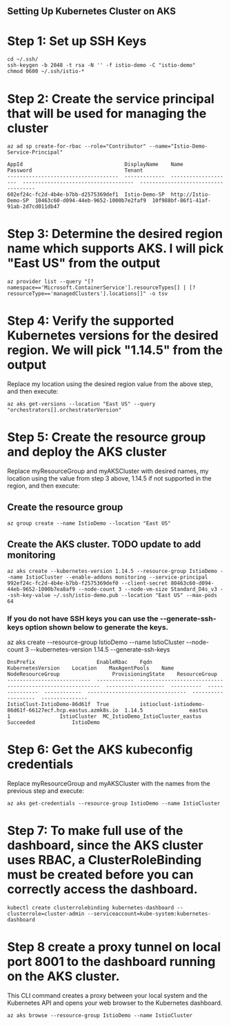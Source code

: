 ## Setting Up Kubernetes Cluster on AKS

# Step 1: Set up SSH Keys
```shell
cd ~/.ssh/
ssh-keygen -b 2048 -t rsa -N '' -f istio-demo -C "istio-demo" 
chmod 0600 ~/.ssh/istio-*
```

# Step 2: Create the service principal that will be used for managing the cluster

```shell
az ad sp create-for-rbac --role="Contributor" --name="Istio-Demo-Service-Principal"

AppId                                 DisplayName    Name                  Password                              Tenant
------------------------------------  -------------  --------------------  ------------------------------------  ------------------------------------
602ef24c-fc2d-4b4e-b7bb-d2575369def1  Istio-Demo-SP  http://Istio-Demo-SP  10463c60-d094-44eb-9652-1000b7e2faf9  10f988bf-86f1-41af-91ab-2d7cd011db47

```


# Step 3: Determine the desired region name which supports AKS. I will pick "East US" from the output
```shell
az provider list --query "[?namespace=='Microsoft.ContainerService'].resourceTypes[] | [?resourceType=='managedClusters'].locations[]" -o tsv
```

# Step 4: Verify the supported Kubernetes versions for the desired region. We will pick "1.14.5" from the output

Replace my location using the desired region value from the above step, and then execute:

```shell
az aks get-versions --location "East US" --query "orchestrators[].orchestratorVersion"
```

# Step 5: Create the resource group and deploy the AKS cluster

Replace myResourceGroup and myAKSCluster with desired names, my location using the value from step 3 above, 1.14.5 if not supported in the region, and then execute:

## Create the resource group
```shell
az group create --name IstioDemo --location "East US"
```

## Create the AKS cluster. TODO update to add monitoring

```shell
az aks create --kubernetes-version 1.14.5 --resource-group IstioDemo --name IstioCluster --enable-addons monitoring --service-principal 992ef24c-fc2d-4b4e-b7bb-f2575369def0 --client-secret 80463c60-d094-44eb-9652-1000b7ea8af9 --node-count 3 --node-vm-size Standard_D4s_v3 --ssh-key-value ~/.ssh/istio-demo.pub --location "East US" --max-pods 64
```

### If you do not have SSH keys you can use the --generate-ssh-keys option shown below to generate the keys.
az aks create --resource-group IstioDemo --name IstioCluster --node-count 3 --kubernetes-version 1.14.5 --generate-ssh-keys

```shell
DnsPrefix                    EnableRbac    Fqdn                                                       KubernetesVersion    Location    MaxAgentPools    Name          NodeResourceGroup                 ProvisioningState    ResourceGroup
---------------------------  ------------  ---------------------------------------------------------  -------------------  ----------  ---------------  ------------  --------------------------------  -------------------  ---------------
IstioClust-IstioDemo-86d61f  True          istioclust-istiodemo-86d61f-66127ecf.hcp.eastus.azmk8s.io  1.14.5               eastus      1                IstioCluster  MC_IstioDemo_IstioCluster_eastus  Succeeded            IstioDemo

```

# Step 6: Get the AKS kubeconfig credentials

Replace myResourceGroup and myAKSCluster with the names from the previous step and execute:

```shell
az aks get-credentials --resource-group IstioDemo --name IstioCluster
```

# Step 7: To make full use of the dashboard, since the AKS cluster uses RBAC, a ClusterRoleBinding must be created before you can correctly access the dashboard.

```shell
kubectl create clusterrolebinding kubernetes-dashboard --clusterrole=cluster-admin --serviceaccount=kube-system:kubernetes-dashboard
```

# Step 8 create a proxy tunnel on local port 8001 to the dashboard running on the AKS cluster. 

This CLI command creates a proxy between your local system and the Kubernetes API and opens your web browser to the Kubernetes dashboard.

```shell
az aks browse --resource-group IstioDemo --name IstioCluster
```
